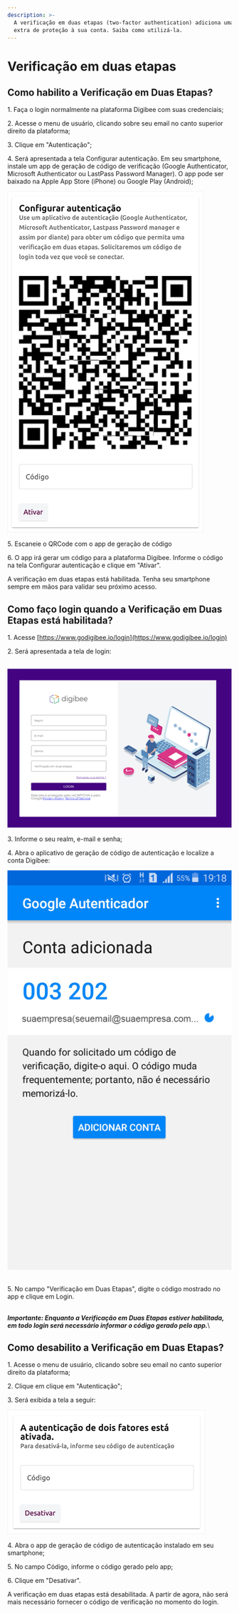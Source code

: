 ```yaml
---
description: >-
  A verificação em duas etapas (two-factor authentication) adiciona uma camada
  extra de proteção à sua conta. Saiba como utilizá-la.
---
```


# Verificação em duas etapas

## Como habilito a Verificação em Duas Etapas? <a href="#como-habilito-a-verificao-em-duas-etapas" id="como-habilito-a-verificao-em-duas-etapas"></a>

1\. Faça o login normalmente na plataforma Digibee com suas credenciais;

2\. Acesse o menu de usuário, clicando sobre seu email no canto superior direito da plataforma;

3\. Clique em "Autenticação";

4\. Será apresentada a tela Configurar autenticação. Em seu smartphone, instale um app de geração de código de verificação (Google Authenticator, Microsoft Authenticator ou LastPass Password Manager). O app pode ser baixado na Apple App Store (iPhone) ou Google Play (Android);

![](<../../.gitbook/assets/Imagem 1 (8).png>)

5\. Escaneie o QRCode com o app de geração de código

6\. O app irá gerar um código para a plataforma Digibee. Informe o código na tela Configurar autenticação e clique em "Ativar".

A verificação em duas etapas está habilitada. Tenha seu smartphone sempre em mãos para validar seu próximo acesso.

&#x20;  &#x20;

## Como faço login quando a Verificação em Duas Etapas está habilitada? <a href="#como-fao-login-quando-a-verificao-em-duas-etapas-est-habilitada" id="como-fao-login-quando-a-verificao-em-duas-etapas-est-habilitada"></a>

1\. Acesse [https://www.godigibee.io/login](https://www.godigibee.io/login)

2\. Será apresentada a tela de login:

\
![](<../../.gitbook/assets/Imagem 2 (5).png>)

3\. Informe o seu realm, e-mail e senha;

4\. Abra o aplicativo de geração de código de autenticação e localize a conta Digibee:

![](<../../.gitbook/assets/Imagem 3 (4).png>)

\
5\. No campo "Verificação em Duas Etapas", digite o código mostrado no app e clique em Login.&#x20;

\
_**Importante: Enquanto a Verificação em Duas Etapas estiver habilitada, em todo login será necessário informar o código gerado pelo app.**_\


&#x20; &#x20;

## Como desabilito a Verificação em Duas Etapas? <a href="#como-desabilito-a-verificao-em-duas-etapas" id="como-desabilito-a-verificao-em-duas-etapas"></a>

1\. Acesse o menu de usuário, clicando sobre seu email no canto superior direito da plataforma;

2\. Clique em clique em "Autenticação";

3\. Será exibida a tela a seguir:

![](<../../.gitbook/assets/Imagem 4 (8).png>)

4\. Abra o app de geração de código de autenticação instalado em seu smartphone;

5\. No campo Código, informe o código gerado pelo app;

6\. Clique em "Desativar".

A verificação em duas etapas está desabilitada. A partir de agora, não será mais necessário fornecer o código de verificação no momento do login.
